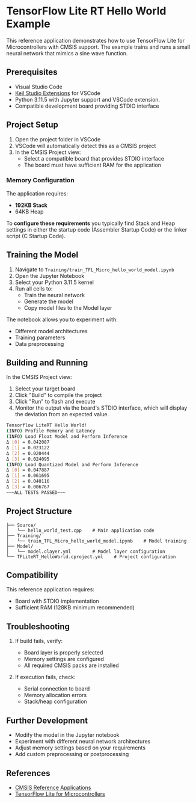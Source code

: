 # TensorFlow Lite RT Hello World Example

This reference application demonstrates how to use TensorFlow Lite for Microcontrollers with CMSIS support. The example trains and runs a small neural network that mimics a sine wave function.

## Prerequisites

- Visual Studio Code
- [Keil Studio Extensions](https://marketplace.visualstudio.com/items?itemName=Arm.keil-studio-pack) for VSCode
- Python 3.11.5 with Jupyter support and VSCode extension.
- Compatible development board providing STDIO interface

## Project Setup

1. Open the project folder in VSCode
2. VSCode will automatically detect this as a CMSIS project
3. In the CMSIS Project view:
   - Select a compatible board that provides STDIO interface
   - The board must have sufficient RAM for the application

### Memory Configuration

The application requires:
- **192KB Stack** 
- 64KB Heap

To **configure these requirements** you typically find Stack and Heap settings in either the startup code (Assembler Startup Code) or the linker script (C Startup Code).

## Training the Model

1. Navigate to `Training/train_TFL_Micro_hello_world_model.ipynb`
2. Open the Jupyter Notebook
3. Select your Python 3.11.5 kernel
4. Run all cells to:
   - Train the neural network
   - Generate the model
   - Copy model files to the Model layer

The notebook allows you to experiment with:
- Different model architectures
- Training parameters
- Data preprocessing

## Building and Running

In the CMSIS Project view:

1. Select your target board
2. Click "Build" to compile the project
3. Click "Run" to flash and execute
4. Monitor the output via the board's STDIO interface, which will display the deviation from an expected value.

``` bash
Tensorflow LiteRT Hello World!
(INFO) Profile Memory and Latency
(INFO) Load Float Model and Perform Inference
Δ [0] = 0.042087
Δ [1] = 0.023122
Δ [2] = 0.020444
Δ [3] = 0.024095
(INFO) Load Quantized Model and Perform Inference
Δ [0] = 0.047887
Δ [1] = 0.061695
Δ [2] = 0.040116
Δ [3] = 0.006767
~~~ALL TESTS PASSED~~~
```

## Project Structure

```
├── Source/
│   └── hello_world_test.cpp    # Main application code
├── Training/
│   └── train_TFL_Micro_hello_world_model.ipynb    # Model training
├── Model/
│   └── model.clayer.yml        # Model layer configuration
└── TFLiteRT_HelloWorld.cproject.yml    # Project configuration
```

## Compatibility

This reference application requires:
- Board with STDIO implementation
- Sufficient RAM (128KB minimum recommended)

## Troubleshooting

1. If build fails, verify:
   - Board layer is properly selected
   - Memory settings are configured
   - All required CMSIS packs are installed

2. If execution fails, check:
   - Serial connection to board
   - Memory allocation errors
   - Stack/heap configuration

## Further Development

- Modify the model in the Jupyter notebook
- Experiment with different neural network architectures
- Adjust memory settings based on your requirements
- Add custom preprocessing or postprocessing

## References

- [CMSIS Reference Applications](https://github.com/Open-CMSIS-Pack/cmsis-toolbox/blob/main/docs/ReferenceApplications.md)
- [TensorFlow Lite for Microcontrollers](https://www.tensorflow.org/lite/microcontrollers)
